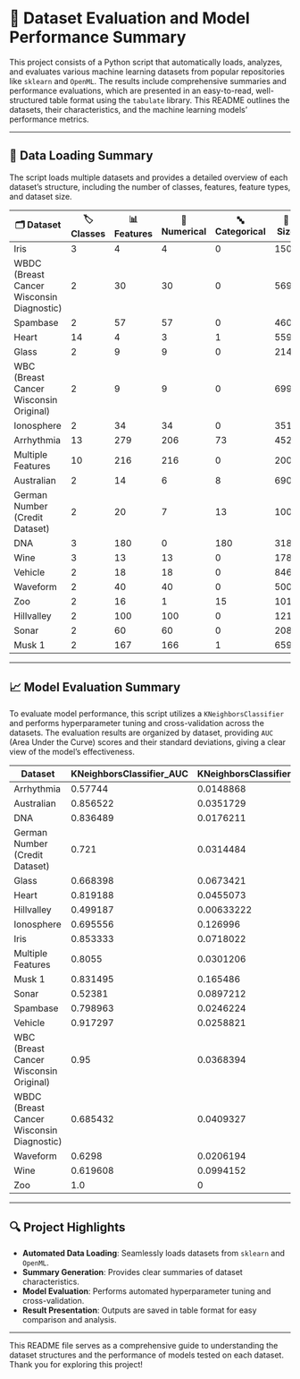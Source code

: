 # 📝 Dataset Evaluation and Model Performance Summary

This project consists of a Python script that automatically loads, analyzes, and evaluates various machine learning datasets from popular repositories like `sklearn` and `OpenML`. The results include comprehensive summaries and performance evaluations, which are presented in an easy-to-read, well-structured table format using the `tabulate` library. This README outlines the datasets, their characteristics, and the machine learning models’ performance metrics.

---

## 📂 Data Loading Summary

The script loads multiple datasets and provides a detailed overview of each dataset’s structure, including the number of classes, features, feature types, and dataset size.

| 🗂 **Dataset**                               | 🏷 **Classes** | 📊 **Features** | 🔢 **Numerical** | 🔤 **Categorical** | 📏 **Size** |
|---------------------------------------------|----------------|----------------|------------------|--------------------|-------------|
| Iris                                        | 3              | 4              | 4                | 0                  | 150         |
| WBDC (Breast Cancer Wisconsin Diagnostic)   | 2              | 30             | 30               | 0                  | 569         |
| Spambase                                    | 2              | 57             | 57               | 0                  | 4601        |
| Heart                                       | 14             | 4              | 3                | 1                  | 559         |
| Glass                                       | 2              | 9              | 9                | 0                  | 214         |
| WBC (Breast Cancer Wisconsin Original)      | 2              | 9              | 9                | 0                  | 699         |
| Ionosphere                                  | 2              | 34             | 34               | 0                  | 351         |
| Arrhythmia                                  | 13             | 279            | 206              | 73                 | 452         |
| Multiple Features                           | 10             | 216            | 216              | 0                  | 2000        |
| Australian                                  | 2              | 14             | 6                | 8                  | 690         |
| German Number (Credit Dataset)              | 2              | 20             | 7                | 13                 | 1000        |
| DNA                                         | 3              | 180            | 0                | 180                | 3186        |
| Wine                                        | 3              | 13             | 13               | 0                  | 178         |
| Vehicle                                     | 2              | 18             | 18               | 0                  | 846         |
| Waveform                                    | 2              | 40             | 40               | 0                  | 5000        |
| Zoo                                         | 2              | 16             | 1                | 15                 | 101         |
| Hillvalley                                  | 2              | 100            | 100              | 0                  | 1212        |
| Sonar                                       | 2              | 60             | 60               | 0                  | 208         |
| Musk 1                                      | 2              | 167            | 166              | 1                  | 6598        |

---

## 📈 Model Evaluation Summary

To evaluate model performance, this script utilizes a `KNeighborsClassifier` and performs hyperparameter tuning and cross-validation across the datasets. The evaluation results are organized by dataset, providing `AUC` (Area Under the Curve) scores and their standard deviations, giving a clear view of the model’s effectiveness.

| **Dataset**                                | **KNeighborsClassifier_AUC** | **KNeighborsClassifier_AUC_STD** |
|--------------------------------------------|-------------------------------|-----------------------------------|
| Arrhythmia                                 | 0.57744                       | 0.0148868                        |
| Australian                                 | 0.856522                      | 0.0351729                        |
| DNA                                        | 0.836489                      | 0.0176211                        |
| German Number (Credit Dataset)             | 0.721                         | 0.0314484                        |
| Glass                                      | 0.668398                      | 0.0673421                        |
| Heart                                      | 0.819188                      | 0.0455073                        |
| Hillvalley                                 | 0.499187                      | 0.00633222                       |
| Ionosphere                                 | 0.695556                      | 0.126996                         |
| Iris                                       | 0.853333                      | 0.0718022                        |
| Multiple Features                          | 0.8055                        | 0.0301206                        |
| Musk 1                                     | 0.831495                      | 0.165486                         |
| Sonar                                      | 0.52381                       | 0.0897212                        |
| Spambase                                   | 0.798963                      | 0.0246224                        |
| Vehicle                                    | 0.917297                      | 0.0258821                        |
| WBC (Breast Cancer Wisconsin Original)     | 0.95                          | 0.0368394                        |
| WBDC (Breast Cancer Wisconsin Diagnostic)  | 0.685432                      | 0.0409327                        |
| Waveform                                   | 0.6298                        | 0.0206194                        |
| Wine                                       | 0.619608                      | 0.0994152                        |
| Zoo                                        | 1.0                           | 0                                |

---

## 🔍 Project Highlights

- **Automated Data Loading**: Seamlessly loads datasets from `sklearn` and `OpenML`.
- **Summary Generation**: Provides clear summaries of dataset characteristics.
- **Model Evaluation**: Performs automated hyperparameter tuning and cross-validation.
- **Result Presentation**: Outputs are saved in table format for easy comparison and analysis.

--- 

This README file serves as a comprehensive guide to understanding the dataset structures and the performance of models tested on each dataset. Thank you for exploring this project!
